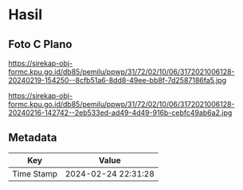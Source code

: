 # Hasil

## Foto C Plano

https://sirekap-obj-formc.kpu.go.id/db85/pemilu/ppwp/31/72/02/10/06/3172021006128-20240219-154250--8cfb51a6-8dd8-49ee-bb8f-7d2587186fa5.jpg

https://sirekap-obj-formc.kpu.go.id/db85/pemilu/ppwp/31/72/02/10/06/3172021006128-20240216-142742--2eb533ed-ad49-4d49-916b-cebfc49ab6a2.jpg


## Metadata

| Key        | Value               |
| ---------- | ------------------- |
| Time Stamp | 2024-02-24 22:31:28 |



